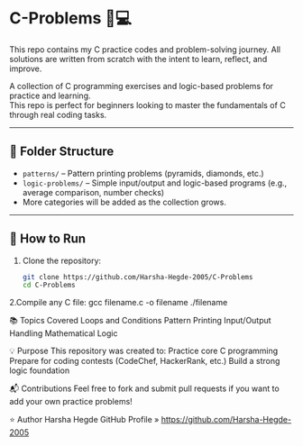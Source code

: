 # C-Problems 🧠💻

This repo contains my C practice codes and problem-solving journey.
All solutions are written from scratch with the intent to learn, reflect, and improve.

A collection of C programming exercises and logic-based problems for practice and learning.  
This repo is perfect for beginners looking to master the fundamentals of C through real coding tasks.

---

## 📁 Folder Structure

- `patterns/` – Pattern printing problems (pyramids, diamonds, etc.)
- `logic-problems/` – Simple input/output and logic-based programs (e.g., average comparison, number checks)
- More categories will be added as the collection grows.

---

## 🚀 How to Run

1. Clone the repository:
   ```bash
   git clone https://github.com/Harsha-Hegde-2005/C-Problems
   cd C-Problems

2.Compile any C file:
gcc filename.c -o filename
./filename

📚 Topics Covered
Loops and Conditions
Pattern Printing
Input/Output Handling
Mathematical Logic

💡 Purpose
This repository was created to:
Practice core C programming
Prepare for coding contests (CodeChef, HackerRank, etc.)
Build a strong logic foundation

📬 Contributions
Feel free to fork and submit pull requests if you want to add your own practice problems!

⭐ Author
Harsha Hegde
GitHub Profile » https://github.com/Harsha-Hegde-2005



